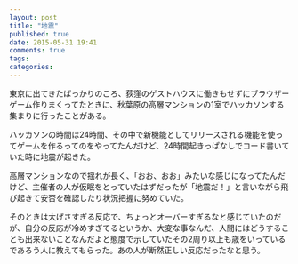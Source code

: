 ```yaml
---
layout: post
title: "地震"
published: true
date: 2015-05-31 19:41
comments: true
tags: 
categories: 
---
```


東京に出てきたばっかりのころ、荻窪のゲストハウスに働きもせずにブラウザーゲーム作りまくってたときに、秋葉原の高層マンションの1室でハッカソンする集まりに行ったことがある。

ハッカソンの時間は24時間、その中で新機能としてリリースされる機能を使ってゲームを作るってのをやってたんだけど、24時間起きっぱなしでコード書いていた時に地震が起きた。

高層マンションなので揺れが長く、「おお、おお」みたいな感じになってたんだけど、主催者の人が仮眠をとっていたはずだったが「地震だ！」と言いながら飛び起きて安否を確認したり状況把握に努めていた。

そのときは大げさすぎる反応で、ちょっとオーバーすぎるなと感じていたのだが、自分の反応が冷めすぎてるというか、大変な事なんだ、人間にはどうすることも出来ないことなんだよと態度で示していたその2周り以上も歳をいっているであろう人に教えてもらった。あの人が断然正しい反応だったなと思う。
